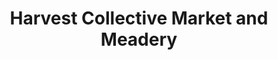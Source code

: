 ---
title: "Harvest Collective Market and Meadery"
url: /truro/harvest-collective-market-and-meadery/
shop: Gemüse & Obst
---